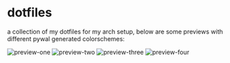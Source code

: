 # dotfiles 

a collection of my dotfiles for my arch setup, below are some previews with different pywal generated colorschemes:

![preview-one](https://i.imgur.com/KTcFw0G.png)
![preview-two](https://i.imgur.com/bSfUjPZ.png)
![preview-three](https://i.imgur.com/HCQxJUl.png)
![preview-four](https://i.imgur.com/cz1E7DM.png)
